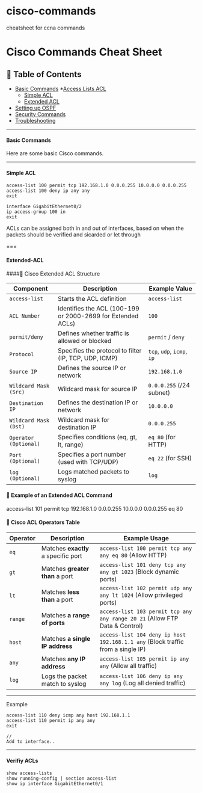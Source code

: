 # cisco-commands
cheatsheet for ccna commands


# Cisco Commands Cheat Sheet

## 📜 Table of Contents
- [Basic Commands](#basic-commands)
  *[Access Lists ACL](#routing-commands)
    + [Simple ACL](#Simple-ACL)
    + [Extended ACL](#Extended-ACL)
- [Setting up OSPF](#switching-commands)
- [Security Commands](#security-commands)
- [Troubleshooting](#troubleshooting)

---

#### Basic Commands
Here are some basic Cisco commands.


---

#### Simple ACL
```
access-list 100 permit tcp 192.168.1.0 0.0.0.255 10.0.0.0 0.0.0.255 
access-list 100 deny ip any any
exit

interface GigabitEthernet0/2
ip access-group 100 in   
exit
```

ACLs can be assigned both in and out of interfaces, based on when the packets should be verified and sicarded or let through

===
#### Extended-ACL

####🔹 Cisco Extended ACL Structure

| Component      | Description                                            | Example Value                          |
|---------------|--------------------------------------------------------|----------------------------------------|
| `access-list` | Starts the ACL definition                              | `access-list`                          |
| `ACL Number`  | Identifies the ACL (100-199 or 2000-2699 for Extended ACLs) | `100` |
| `permit/deny` | Defines whether traffic is allowed or blocked         | `permit` / `deny`                      |
| `Protocol`    | Specifies the protocol to filter (IP, TCP, UDP, ICMP)  | `tcp`, `udp`, `icmp`, `ip`             |
| `Source IP`   | Defines the source IP or network                      | `192.168.1.0`                          |
| `Wildcard Mask (Src)` | Wildcard mask for source IP                    | `0.0.0.255` (/24 subnet)               |
| `Destination IP` | Defines the destination IP or network               | `10.0.0.0`                             |
| `Wildcard Mask (Dst)` | Wildcard mask for destination IP               | `0.0.0.255`                            |
| `Operator (Optional)` | Specifies conditions (eq, gt, lt, range)       | `eq 80` (for HTTP)                     |
| `Port (Optional)` | Specifies a port number (used with TCP/UDP)        | `eq 22` (for SSH)                      |
| `log (Optional)` | Logs matched packets to syslog                      | `log`                                  |


#### 📌 **Example of an Extended ACL Command**

access-list 101 permit tcp 192.168.1.0 0.0.0.255 10.0.0.0 0.0.0.255 eq 80


#### 🔹 Cisco ACL Operators Table

| Operator  | Description                           | Example Usage                    |
|-----------|--------------------------------------|----------------------------------|
| `eq`      | Matches **exactly** a specific port | `access-list 100 permit tcp any any eq 80` (Allow HTTP) |
| `gt`      | Matches **greater than** a port     | `access-list 101 deny tcp any any gt 1023` (Block dynamic ports) |
| `lt`      | Matches **less than** a port        | `access-list 102 permit udp any any lt 1024` (Allow privileged ports) |
| `range`   | Matches **a range of ports**        | `access-list 103 permit tcp any any range 20 21` (Allow FTP Data & Control) |
| `host`    | Matches **a single IP address**     | `access-list 104 deny ip host 192.168.1.1 any` (Block traffic from a single IP) |
| `any`     | Matches **any IP address**          | `access-list 105 permit ip any any` (Allow all traffic) |
| `log`     | Logs the packet match to syslog     | `access-list 106 deny ip any any log` (Log all denied traffic) |


---
Example
```
access-list 110 deny icmp any host 192.168.1.1
access-list 110 permit ip any any
exit

//
Add to interface..
```

---
#### Verifiy ACLs

```
show access-lists
show running-config | section access-list
show ip interface GigabitEthernet0/1
```

```sh



